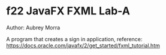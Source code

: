 # f22 JavaFX FXML Lab-A
Author: Aubrey Morra

A program that creates a sign in application,
reference: https://docs.oracle.com/javafx/2/get_started/fxml_tutorial.htm

